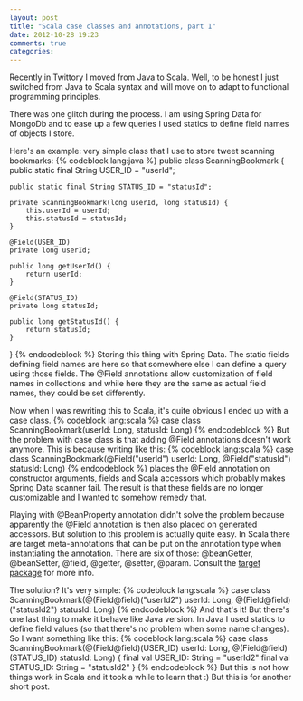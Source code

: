 ```yaml
---
layout: post
title: "Scala case classes and annotations, part 1"
date: 2012-10-28 19:23
comments: true
categories: 
---
```

Recently in Twittory I moved from Java to Scala. Well, to be honest I just switched from Java to Scala syntax and will move on to adapt to functional programming principles.

There was one glitch during the process. I am using Spring Data for MongoDb and to ease up a few queries I used statics to define field names of objects I store.

Here's an example: very simple class that I use to store tweet scanning bookmarks:
{% codeblock lang:java %}
public class ScanningBookmark {
    public static final String USER_ID = "userId";

    public static final String STATUS_ID = "statusId";

    private ScanningBookmark(long userId, long statusId) {
        this.userId = userId;
        this.statusId = statusId;
    }

    @Field(USER_ID)
    private long userId;

    public long getUserId() {
        return userId;
    }

    @Field(STATUS_ID)
    private long statusId;

    public long getStatusId() {
        return statusId;
    }
}
{% endcodeblock %}
Storing this thing with Spring Data. The static fields defining field names are here so that somewhere else I can define a query using those fields. The @Field annotations allow customization of field names in collections and while here they are the same as actual field names, they could be set differently.

Now when I was rewriting this to Scala, it's quite obvious I ended up with a case class.
{% codeblock lang:scala %}
case class ScanningBookmark(userId: Long, statusId: Long)
{% endcodeblock %}
But the problem with case class is that adding @Field annotations doesn't work anymore. This is because writing like this:
{% codeblock lang:scala %}
case class ScanningBookmark(@Field("userId") userId: Long,
                            @Field("statusId") statusId: Long)
{% endcodeblock %}
places the @Field annotation on constructor arguments, fields and Scala accessors which probably makes Spring Data scanner fail. The result is that these fields are no longer customizable and I wanted to somehow remedy that.

Playing with @BeanProperty annotation didn't solve the problem because apparently the @Field annotation is then also placed on generated accessors. But solution to this problem is actually quite easy. In Scala there are target meta-annotations that can be put on the annotation type when instantiating the annotation. There are six of those: @beanGetter, @beanSetter, @field, @getter, @setter, @param. Consult the [target package](http://www.scala-lang.org/api/2.9.2/scala/annotation/target/package.html) for more info.

The solution? It's very simple:
{% codeblock lang:scala %}
case class ScanningBookmark(@(Field@field)("userId2") userId: Long, 
                            @(Field@field)("statusId2") statusId: Long)
{% endcodeblock %}
And that's it! But there's one last thing to make it behave like Java version. In Java I used statics to define field values (so that there's no problem when some name changes). So I want something like this:
{% codeblock lang:scala %}
case class ScanningBookmark(@(Field@field)(USER_ID) userId: Long, 
                            @(Field@field)(STATUS_ID) statusId: Long) {
  final val USER_ID: String = "userId2"
  final val STATUS_ID: String = "statusId2"
}
{% endcodeblock %}
But this is not how things work in Scala and it took a while to learn that :) But this is for another short post.